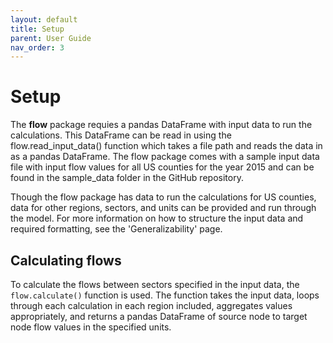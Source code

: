 ```yaml
---
layout: default
title: Setup
parent: User Guide
nav_order: 3
---
```


# Setup

The **flow** package requies a pandas DataFrame with input data to run the calculations. This DataFrame can be read in using the flow.read_input_data() function which takes a file path and reads the data in as a pandas DataFrame. The flow package comes with a sample input data file with input flow values for all US counties for the year 2015 and can be found in the sample_data folder in the GitHub repository.

Though the flow package has data to run the calculations for US counties, data for other regions, sectors, and units can be provided and run through the model. For more information on how to structure the input data and required formatting, see the 'Generalizability' page.


## Calculating flows

To calculate the flows between sectors specified in the input data, the `flow.calculate()` function is used. The function takes the input data, loops through each calculation in each region included, aggregates values appropriately, and returns a pandas DataFrame of source node to target node flow values in the specified units.
